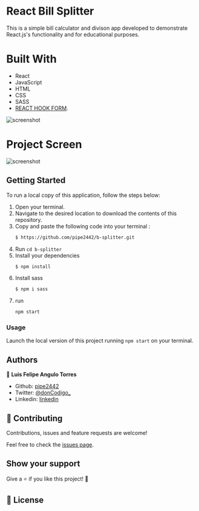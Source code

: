 # React Bill Splitter
This is a simple bill calculator and divison app developed to demonstrate React.js's functionality and for educational purposes.

# Built With
- React
- JavaScript
- HTML
- CSS
- SASS
- [REACT HOOK FORM](https://react-hook-form.com/).

![screenshot](https://github.com/pipe2442/react-basic-calculator/blob/fifth-milestone/src/Assets/reactWall.jpg)

# Project Screen
![screenshot](https://github.com/pipe2442/bsplit/blob/feature/bill-split/bill-split/src/styles/billsplitter.png)

## Getting Started
To run a local copy of this application, follow the steps below:

1. Open your terminal.
2. Navigate to the desired location to download the contents of this repository.
3. Copy and paste the following code into your terminal :
   ```bash
   $ https://github.com/pipe2442/b-splitter.git
   ```
4. Run `cd b-splitter`
5. Install your dependencies 
    ```bash
    $ npm install
    ```
6. Install sass
    ```bash
    $ npm i sass
    ```
7. run
    ```bash
    npm start
    ``` 
    
### Usage
Launch the local version of this project running `npm start` on your terminal.


## Authors

👤 **Luis Felipe Angulo Torres**

- Github: [pipe2442](https://github.com/pipe2442)
- Twitter: [@donCodigo_](https://twitter.com/donCodigo_)
- Linkedin: [linkedin](https://www.linkedin.com/in/luis-felipe-angulo-torres-95098b139/)

## 🤝 Contributing

Contributions, issues and feature requests are welcome!

Feel free to check the [issues page](https://github.com/pipe2442/b-splitter/issues).

## Show your support

Give a ⭐️ if you like this project! 🤝 
  
## 📝 License

